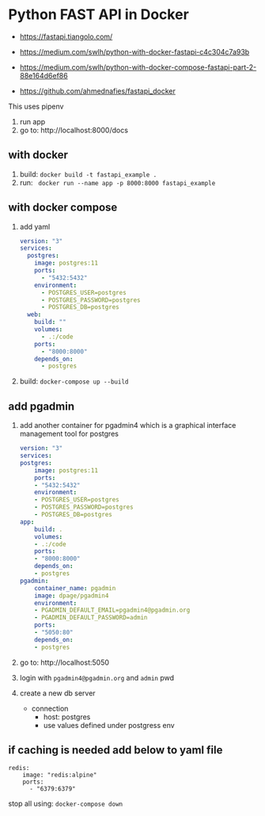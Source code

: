 # Python FAST API in Docker

- https://fastapi.tiangolo.com/

- https://medium.com/swlh/python-with-docker-fastapi-c4c304c7a93b

- https://medium.com/swlh/python-with-docker-compose-fastapi-part-2-88e164d6ef86

- https://github.com/ahmednafies/fastapi_docker

This uses pipenv


1. run app
2. go to: http://localhost:8000/docs

## with docker

1. build: ```docker build -t fastapi_example .```
2. run: ``` docker run --name app -p 8000:8000 fastapi_example```

## with docker compose
1. add yaml
    ```yaml
    version: "3"
    services:
      postgres:
        image: postgres:11
        ports:
          - "5432:5432"
        environment:
          - POSTGRES_USER=postgres
          - POSTGRES_PASSWORD=postgres
          - POSTGRES_DB=postgres
      web:
        build: ""
        volumes:
          - .:/code
        ports:
          - "8000:8000"
        depends_on:
          - postgres
    ```
 2. build: ```docker-compose up --build```


 ## add pgadmin 
 
 1. add another container for pgadmin4 which is a graphical interface management tool for postgres

    ```yaml
    version: "3"
    services:
    postgres:
        image: postgres:11
        ports:
        - "5432:5432"
        environment:
        - POSTGRES_USER=postgres
        - POSTGRES_PASSWORD=postgres
        - POSTGRES_DB=postgres
    app:
        build: .
        volumes:
        - .:/code
        ports:
        - "8000:8000"
        depends_on:
        - postgres
    pgadmin:
        container_name: pgadmin
        image: dpage/pgadmin4
        environment:
        - PGADMIN_DEFAULT_EMAIL=pgadmin4@pgadmin.org
        - PGADMIN_DEFAULT_PASSWORD=admin
        ports:
        - "5050:80"
        depends_on:
        - postgres
    ```
2. go to: http://localhost:5050
3. login with ```pgadmin4@pgadmin.org``` and ```admin``` pwd
4. create a new db server 
    - connection
        - host: postgres
        - use values defined under postgress env

## if caching is needed add below to yaml file

```
redis:
    image: "redis:alpine"
    ports:
      - "6379:6379"
```

stop all using: ```docker-compose down```